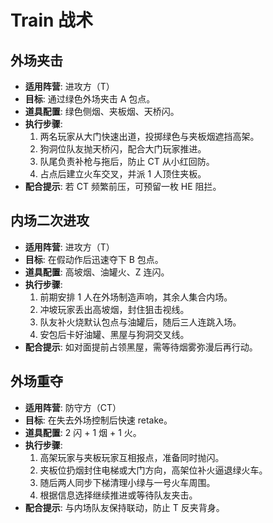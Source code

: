 # Train 战术

## 外场夹击
- **适用阵营**: 进攻方（T）
- **目标**: 通过绿色外场夹击 A 包点。
- **道具配置**: 绿色侧烟、夹板烟、天桥闪。
- **执行步骤**:
  1. 两名玩家从大门快速出道，投掷绿色与夹板烟遮挡高架。
  2. 狗洞位队友抛天桥闪，配合大门玩家推进。
  3. 队尾负责补枪与拖后，防止 CT 从小红回防。
  4. 占点后建立火车交叉，并派 1 人顶住夹板。
- **配合提示**: 若 CT 频繁前压，可预留一枚 HE 阻拦。

## 内场二次进攻
- **适用阵营**: 进攻方（T）
- **目标**: 在假动作后迅速夺下 B 包点。
- **道具配置**: 高坡烟、油罐火、Z 连闪。
- **执行步骤**:
  1. 前期安排 1 人在外场制造声响，其余人集合内场。
  2. 冲坡玩家丢出高坡烟，封住狙击视线。
  3. 队友补火烧默认包点与油罐后，随后三人连跳入场。
  4. 安包后卡好油罐、黑屋与狗洞交叉线。
- **配合提示**: 如对面提前占领黑屋，需等待烟雾弥漫后再行动。

## 外场重夺
- **适用阵营**: 防守方（CT）
- **目标**: 在失去外场控制后快速 retake。
- **道具配置**: 2 闪 + 1 烟 + 1 火。
- **执行步骤**:
  1. 高架玩家与夹板玩家互相报点，准备同时抛闪。
  2. 夹板位扔烟封住电梯或大门方向，高架位补火逼退绿火车。
  3. 随后两人同步下梯清理小绿与一号火车周围。
  4. 根据信息选择继续推进或等待队友夹击。
- **配合提示**: 与内场队友保持联动，防止 T 反夹背身。
